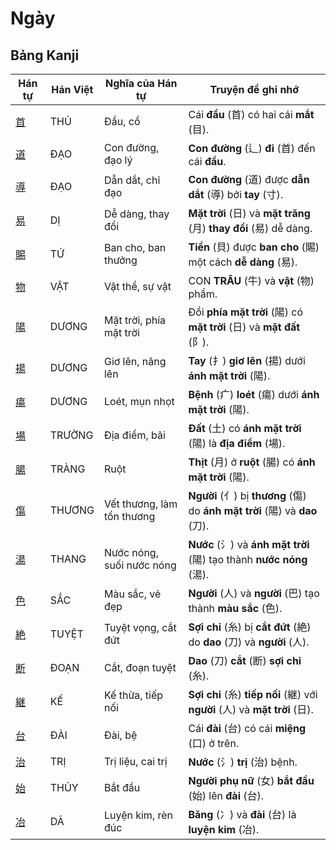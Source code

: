 # Ngày

## Bảng Kanji

| Hán tự | Hán Việt | Nghĩa của Hán tự | Truyện để ghi nhớ |
|---|---|---|---|
| [首](https://www.google.com/search?q=https://mazii.net/vi-VN/search/kanji/javi/%E9%A6%96) | THỦ | Đầu, cổ | Cái **đầu** (首) có hai cái **mắt** (目). |
| [道](https://www.google.com/search?q=https://mazii.net/vi-VN/search/kanji/javi/%E9%81%93) | ĐẠO | Con đường, đạo lý | **Con đường** (辶) **đi** (首) đến cái **đầu**. |
| [導](https://www.google.com/search?q=https://mazii.net/vi-VN/search/kanji/javi/%E5%B0%8E) | ĐẠO | Dẫn dắt, chỉ đạo | **Con đường** (道) được **dẫn dắt** (導) bởi **tay** (寸). |
| [易](https://www.google.com/search?q=https://mazii.net/vi-VN/search/kanji/javi/%E6%98%93) | DỊ | Dễ dàng, thay đổi | **Mặt trời** (日) và **mặt trăng** (月) **thay đổi** (易) dễ dàng. |
| [賜](https://www.google.com/search?q=https://mazii.net/vi-VN/search/kanji/javi/%E8%B3%9C) | TỨ | Ban cho, ban thưởng | **Tiền** (貝) được **ban cho** (賜) một cách **dễ dàng** (易). |
| [物](https://www.google.com/search?q=https://mazii.net/vi-VN/search/kanji/javi/%E7%89%A9) | VẬT | Vật thể, sự vật | CON **TRÂU** (牛) và **vật** (物) phẩm. |
| [陽](https://www.google.com/search?q=https://mazii.net/vi-VN/search/kanji/javi/%E9%99%BD) | DƯƠNG | Mặt trời, phía mặt trời | Đồi **phía mặt trời** (陽) có **mặt trời** (日) và **mặt đất** (阝). |
| [揚](https://www.google.com/search?q=https://mazii.net/vi-VN/search/kanji/javi/%E6%8F%9A) | DƯƠNG | Giơ lên, nâng lên | **Tay** (扌) **giơ lên** (揚) dưới **ánh mặt trời** (陽). |
| [瘍](https://www.google.com/search?q=https://mazii.net/vi-VN/search/kanji/javi/%E7%98%8D) | DƯƠNG | Loét, mụn nhọt | **Bệnh** (疒) **loét** (瘍) dưới **ánh mặt trời** (陽). |
| [場](https://www.google.com/search?q=https://mazii.net/vi-VN/search/kanji/javi/%E5%A0%B4) | TRƯỜNG | Địa điểm, bãi | **Đất** (土) có **ánh mặt trời** (陽) là **địa điểm** (場). |
| [腸](https://www.google.com/search?q=https://mazii.net/vi-VN/search/kanji/javi/%E8%85%B8) | TRÀNG | Ruột | **Thịt** (月) ở **ruột** (腸) có **ánh mặt trời** (陽). |
| [傷](https://www.google.com/search?q=https://mazii.net/vi-VN/search/kanji/javi/%E5%82%B7) | THƯƠNG | Vết thương, làm tổn thương | **Người** (亻) bị **thương** (傷) do **ánh mặt trời** (陽) và **dao** (刀). |
| [湯](https://www.google.com/search?q=https://mazii.net/vi-VN/search/kanji/javi/%E6%B9%AF) | THANG | Nước nóng, suối nước nóng | **Nước** (氵) và **ánh mặt trời** (陽) tạo thành **nước nóng** (湯). |
| [色](https://www.google.com/search?q=https://mazii.net/vi-VN/search/kanji/javi/%E8%89%B2) | SẮC | Màu sắc, vẻ đẹp | **Người** (人) và **người** (巴) tạo thành **màu sắc** (色). |
| [絶](https://www.google.com/search?q=https://mazii.net/vi-VN/search/kanji/javi/%E7%B5%B6) | TUYỆT | Tuyệt vọng, cắt đứt | **Sợi chỉ** (糸) bị **cắt đứt** (絶) do **dao** (刀) và **người** (人). |
| [断](https://www.google.com/search?q=https://mazii.net/vi-VN/search/kanji/javi/%E6%96%AD) | ĐOẠN | Cắt, đoạn tuyệt | **Dao** (刀) **cắt** (断) **sợi chỉ** (糸). |
| [継](https://www.google.com/search?q=https://mazii.net/vi-VN/search/kanji/javi/%E7%B6%99) | KẾ | Kế thừa, tiếp nối | **Sợi chỉ** (糸) **tiếp nối** (継) với **người** (人) và **mặt trời** (日). |
| [台](https://www.google.com/search?q=https://mazii.net/vi-VN/search/kanji/javi/%E5%8F%B0) | ĐÀI | Đài, bệ | Cái **đài** (台) có cái **miệng** (口) ở trên. |
| [治](https://www.google.com/search?q=https://mazii.net/vi-VN/search/kanji/javi/%E6%B2%BB) | TRỊ | Trị liệu, cai trị | **Nước** (氵) **trị** (治) bệnh. |
| [始](https://www.google.com/search?q=https://mazii.net/vi-VN/search/kanji/javi/%E5%A7%8B) | THỦY | Bắt đầu | **Người phụ nữ** (女) **bắt đầu** (始) lên **đài** (台). |
| [冶](https://www.google.com/search?q=https://mazii.net/vi-VN/search/kanji/javi/%E5%86%B6) | DÃ | Luyện kim, rèn đúc | **Băng** (冫) và **đài** (台) là **luyện kim** (冶). |

